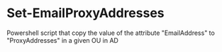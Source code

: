 # Set-EmailProxyAddresses
Powershell script that copy the value of the attribute "EmailAddress" to "ProxyAddresses" in a given OU in AD
